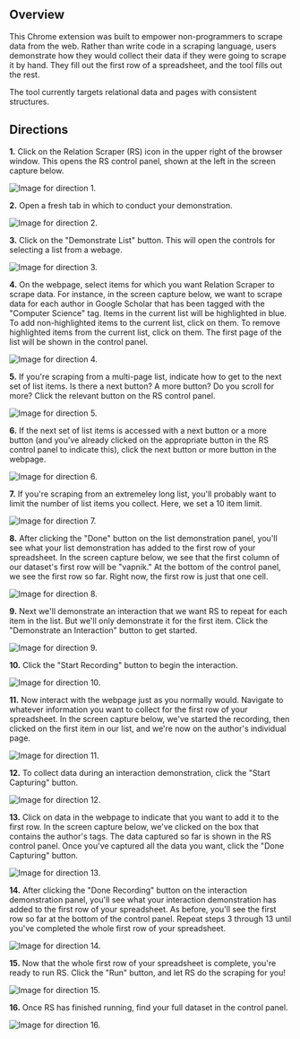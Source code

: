<h2>Overview</h2>

This Chrome extension was built to empower non-programmers to scrape data from the web.  Rather than write code in a scraping language, users demonstrate how they would collect their data if they were going to scrape it by hand.  They fill out the first row of a spreadsheet, and the tool fills out the rest.

The tool currently targets relational data and pages with consistent structures.

<h2>Directions</h2>

<b>1.</b> Click on the Relation Scraper (RS) icon in the upper right of the browser window.  This opens the RS control panel, shown at the left in the screen capture below.

![Image for direction 1.](/readme/demo1.png?raw=true)

<b>2.</b> Open a fresh tab in which to conduct your demonstration.

![Image for direction 2.](/readme/demo2.png?raw=true)

<b>3.</b> Click on the "Demonstrate List" button.  This will open the controls for selecting a list from a webage.

![Image for direction 3.](/readme/demo3.png?raw=true)

<b>4.</b> On the webpage, select items for which you want Relation Scraper to scrape data.  For instance, in the screen capture below, we want to scrape data for each author in Google Scholar that has been tagged with the "Computer Science" tag.  Items in the current list will be highlighted in blue.  To add non-highlighted items to the current list, click on them.  To remove highlighted items from the current list, click on them.  The first page of the list will be shown in the control panel.

![Image for direction 4.](/readme/demo4.png?raw=true)

<b>5.</b> If you're scraping from a multi-page list, indicate how to get to the next set of list items.  Is there a next button?  A more button?  Do you scroll for more?  Click the relevant button on the RS control panel.

![Image for direction 5.](/readme/demo5.png?raw=true)

<b>6.</b> If the next set of list items is accessed with a next button or a more button (and you've already clicked on the appropriate button in the RS control panel to indicate this), click the next button or more button in the webpage.

![Image for direction 6.](/readme/demo6.png?raw=true)

<b>7.</b> If you're scraping from an extremeley long list, you'll probably want to limit the number of list items you collect.  Here, we set a 10 item limit.

![Image for direction 7.](/readme/demo7.png?raw=true)

<b>8.</b> After clicking the "Done" button on the list demonstration panel, you'll see what your list demonstration has added to the first row of your spreadsheet.  In the screen capture below, we see that the first column of our dataset's first row will be "vapnik."  At the bottom of the control panel, we see the first row so far.  Right now, the first row is just that one cell.

![Image for direction 8.](/readme/demo8.png?raw=true)

<b>9.</b> Next we'll demonstrate an interaction that we want RS to repeat for each item in the list.  But we'll only demonstrate it for the first item.  Click the "Demonstrate an Interaction" button to get started.

![Image for direction 9.](/readme/demo9.png?raw=true)

<b>10.</b> Click the "Start Recording" button to begin the interaction.

![Image for direction 10.](/readme/demo10.png?raw=true)

<b>11.</b> Now interact with the webpage just as you normally would.  Navigate to whatever information you want to collect for the first row of your spreadsheet.  In the screen capture below, we've started the recording, then clicked on the first item in our list, and we're now on the author's individual page.

![Image for direction 11.](/readme/demo11.png?raw=true)

<b>12.</b> To collect data during an interaction demonstration, click the "Start Capturing" button.

![Image for direction 12.](/readme/demo12.png?raw=true)

<b>13.</b> Click on data in the webpage to indicate that you want to add it to the first row.  In the screen capture below, we've clicked on the box that contains the author's tags.  The data captured so far is shown in the RS control panel.  Once you've captured all the data you want, click the "Done Capturing" button.

![Image for direction 13.](/readme/demo13.png?raw=true)

<b>14.</b> After clicking the "Done Recording" button on the interaction demonstration panel, you'll see what your interaction demonstration has added to the first row of your spreadsheet.  As before, you'll see the first row so far at the bottom of the control panel.  Repeat steps 3 through 13 until you've completed the whole first row of your spreadsheet.

![Image for direction 14.](/readme/demo14.png?raw=true)

<b>15.</b> Now that the whole first row of your spreadsheet is complete, you're ready to run RS.  Click the "Run" button, and let RS do the scraping for you!

![Image for direction 15.](/readme/demo15.png?raw=true)

<b>16.</b> Once RS has finished running, find your full dataset in the control panel.

![Image for direction 16.](/readme/demo16.png?raw=true)
